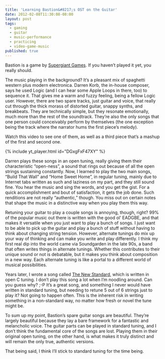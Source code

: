 ```yaml
---
title: 'Learning Bastion&#8217;s OST on the Guitar'
date: 2012-02-08T11:30:08-08:00
layout: post
tags:
  - gaming
  - guitar
  - music-performance
  - practicing
  - video-game-music
published: true
---
```

Bastion is a game by [Supergiant Games](http://supergiantgames.com/). If you haven&#8217;t played it yet, you really should.

<!--more-->

The music playing in the background? It&#8217;s a pleasant mix of spaghetti western plus modern electronica. Darren Korb, the in-house composer, says he used Logic (and I can hear some Apple Loops in there, too) to sequence it. That gives me a warm and fuzzy feeling, being a fellow Logic user. However, there are two spare tracks, just guitar and voice, that really cut through the thick morass of distorted guitar, snappy synths, and breakbeats. They are technically simple, but they resonate emotionally, much more than the rest of the soundtrack. They&#8217;re also the only songs that one person could conceivably perform by themselves (the one exception being the track where the narrator hums the first piece&#8217;s melody).

Watch this video to see one of them, as well as a third piece that&#8217;s a mashup of the first and second one.

{% include yt_player.html id="DGxgFxF47XY" %}

Darren plays these songs in an open tuning, really giving them their characteristic &#8220;open-ness&#8221;, a sound that rings out because of all the open strings sustaining constantly. Now, I learned to play the two main songs, &#8220;Build That Wall&#8221; and &#8220;Home Sweet Home&#8221;, in regular tuning, mainly due to Internet tabs written as such and laziness on my part, and they still sound fine. You hear the music and sing the words, and you get the gist. For a quick accomplishment and bout of satisfaction, it gets the job done. Such renditions are not really &#8220;authentic,&#8221; though. You miss out on certain notes that shape the music in a distinctive way when you play them this way.

Retuning your guitar to play a couple songs is annoying, though, right? 99% of the popular music out there is written with the good ol&#8217; EADGBE, and that makes it versatile when you just want to play a bunch of songs. I just want to be able to pick up the guitar and play a bunch of stuff without having to think about changing string tension. However, alternate tunings do mix up your way of thinking and can make you write and play differently. I think my first real dip into the world came via Soundgarden in the late 90s, a band that often writes things in alternate tunings. Whether this contributes to their unique sound or not is debatable, but it makes you think about composition in a new way. Each alternate tuning is like a portal to a different world of musical possibilities.

Years later, I wrote a song called [The New Standard](http://nebyoolae.com/songs/188), which is written in open C tuning. I don&#8217;t play this song a lot when I&#8217;m noodling around. Can you guess why? ;-P It&#8217;s a great song, and something I never would have written in standard tuning, but needing to retune 5 out of 6 strings just to play it? Not going to happen often. This is the inherent risk in writing something in a non-standard way, no matter how fresh or novel the tune might be.

To sum up my point, Bastion&#8217;s spare guitar songs are beautiful. They&#8217;re largely beautiful because they lay a bare framework for a fantastic and melancholic voice. The guitar parts can be played in standard tuning, and I don&#8217;t think the fundamental core of the songs are lost. Playing them in their original open tuning, on the other hand, is what makes it truly distinct and will remain the only true, authentic versions.

That being said, I think I&#8217;ll stick to standard tuning for the time being.
